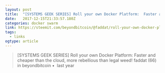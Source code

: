```yaml
---
layout: post 
title:  "[SYSTEMS GEEK SERIES] Roll your own Docker Platform:  Faster and cheaper than the cloud, more rebellious than legal weed! — Steemit" 
date:   2017-12-15T21:33:57.180Z 
categories: docker swarm
link: https://steemit.com/beyondbitcoin/@faddat/roll-your-own-docker-platform-faster-and-cheaper-than-the-cloud-more-rebellious-than-legal-weed 
tags:
  - links
ogtype: article 
---
```


> [SYSTEMS GEEK SERIES] Roll your own Docker Platform: Faster and cheaper than the cloud, more rebellious than legal weed!
faddat (66) in beyondbitcoin •  last year
